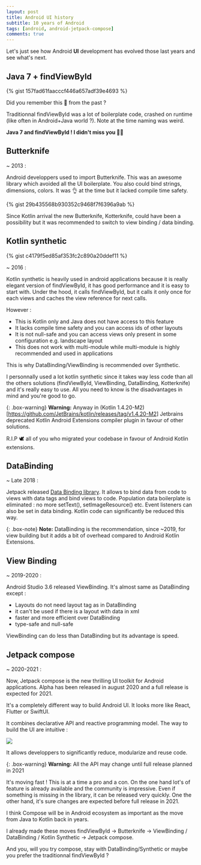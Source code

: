 ```yaml
---
layout: post
title: Android UI history
subtitle: 10 years of Android
tags: [android, android-jetpack-compose]
comments: true
---
```

 
Let's just see how Android **UI** development has evolved those last years and see what's next.

## Java 7 + findViewById

{% gist 157fad61faacccf446a657adf39e4693 %} 
   
Did you remember this 👻 from the past ? 
  
Traditionnal findViewById was a lot of boilerplate code, crashed on runtime (like often in Android+Java world ?). 
Note at the time naming was weird.

**Java 7 and findViewById ! I didn't miss you 🙅‍♂️**

## Butterknife

~ 2013 :

Android developpers used to import Butterknife. This was an awesome library which avoided all the UI boilerplate. 
You also could bind strings, dimensions, colors. It was 👌 at the time but it lacked compile time safety.
 
{% gist 29b435568b930352c9468f7f6396a9ab %} 
    
Since Kotlin arrival the new Butterknife, Kotterknife, could have been a possibility but it was recommended to switch to view binding / data binding.

## Kotlin synthetic

{% gist c4179f5ed85af353fc2c890a20ddef11 %}  

~ 2016 :

Kotlin synthetic is heavily used in android applications because it is really elegant version of findViewById, 
it has good performance and it is easy to start with. 
Under the hood, it calls findViewById, but it calls it only once for each views and caches 
the view reference for next calls.

However :
- This is Kotlin only and Java does not have access to this feature
- It lacks compile time safety and you can access ids of other layouts
- It is not null-safe and you can access views only present in some configuration e.g. landscape layout
- This does not work with multi-module while multi-module is highly recommended and used in applications

This is why DataBinding/ViewBinding is recommended over Synthetic.

I personnally used a lot kotlin synthetic since it takes way less code than all the others solutions (findViewById, ViewBinding, DataBinding, Kotterknife) and it's really easy to use.
All you need to know is the disadvantages in mind and you're good to go.
 
{: .box-warning}
**Warning:** Anyway in (Kotlin 1.4.20-M2)[https://github.com/JetBrains/kotlin/releases/tag/v1.4.20-M2] Jetbrains deprecated Kotlin Android Extensions compiler plugin in favour of other solutions.
 
R.I.P 🕊️ all of you who migrated your codebase in favour of Android Kotlin extensions.

## DataBinding

~ Late 2018 :

Jetpack released [Data Binding library](https://developer.android.com/topic/libraries/data-binding). 
It allows to bind data from code to views with data tags and bind views to code.
Population data boilerplate is eliminated : no more setText(), setImageResource() etc. 
Event listeners can also be set in data binding.
Kotlin code can significantly be reduced this way.

{: .box-note}
**Note:** DataBinding is the recommendation, since ~2019, for view building but it adds a bit of overhead compared to Android Kotlin Extensions.

## View Binding

~ 2019-2020 :

Android Studio 3.6 released ViewBinding. It's almost same as DataBinding except : 
- Layouts do not need layout tag as in DataBinding
- it can't be used if there is a layout with data in xml
- faster and more efficient over DataBinding
- type-safe and null-safe
 
ViewBinding can do less than DataBinding but its advantage is speed.
   
## Jetpack compose 

~ 2020-2021 :

Now, Jetpack compose is the new thrilling UI toolkit for Android applications. 
Alpha has been released in august 2020 and a full release is expected for 2021.

It's a completely different way to build Android UI.
It looks more like React, Flutter or SwiftUI. 
 
It combines declarative API and reactive programming model.
The way to build the UI are intuitive :

![](https://1.bp.blogspot.com/-cxPO9bE5QT4/X0Vw6rOOAAI/AAAAAAAAPjg/UmpOu9X6wHMUFaEjuJEdfOcOcwuKEefTwCLcBGAsYHQ/s1600/Screen%2BShot%2B2019-05-06%2Bat%2B9.48.28%2BAM.png)
  
It allows developpers to significantly reduce, modularize and reuse code.

{: .box-warning}
**Warning:** All the API may change until full release planned in 2021

It's moving fast ! This is at a time a pro and a con.
On the one hand lot's of feature is already available and the community is impressive.
Even if something is missing in the library, it can be released very quickly. 
One the other hand, it's sure changes are expected before full release in 2021.

I think Compose will be in Android ecosystem as important as the move from Java to Kotlin back in years.

I already made these moves findViewById -> Butterknife -> ViewBinding / DataBinding / Kotlin Synthetic -> Jetpack compose.

And you, will you try compose, stay with DataBinding/Synthetic or maybe you prefer the traditionnal findViewById ?
